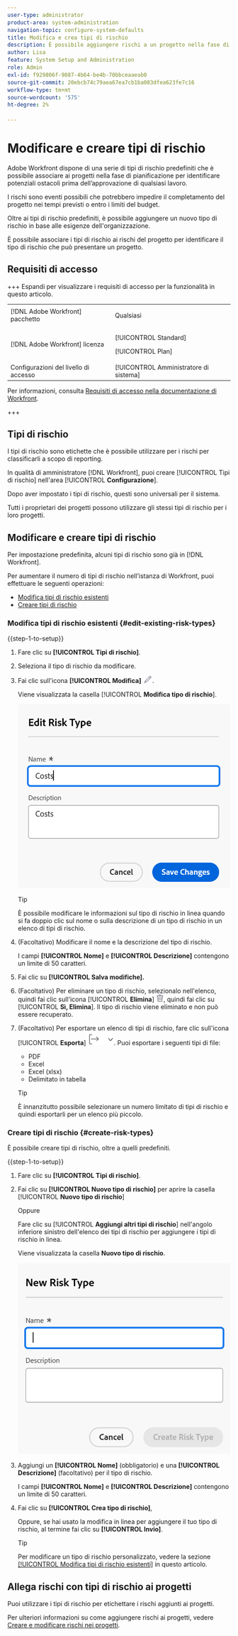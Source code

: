 ```yaml
---
user-type: administrator
product-area: system-administration
navigation-topic: configure-system-defaults
title: Modifica e crea tipi di rischio
description: È possibile aggiungere rischi a un progetto nella fase di pianificazione per identificare potenziali ostacoli prima dell'approvazione di qualsiasi lavoro. I rischi sono eventi possibili che potrebbero impedire il completamento del progetto nei tempi previsti o entro i limiti del budget.
author: Lisa
feature: System Setup and Administration
role: Admin
exl-id: f929806f-9087-4b64-be4b-70bbceaaeab0
source-git-commit: 20ebcb74c79aea67ea7cb1ba083dfea623fe7c16
workflow-type: tm+mt
source-wordcount: '575'
ht-degree: 2%

---
```


# Modificare e creare tipi di rischio

<!--Audited: 03/2025-->

<!--DON'T DELETE, DRAFT OR HIDE THIS ARTICLE. IT IS LINKED TO THE PRODUCT, THROUGH THE CONTEXT SENSITIVE HELP LINKS.-->

Adobe Workfront dispone di una serie di tipi di rischio predefiniti che è possibile associare ai progetti nella fase di pianificazione per identificare potenziali ostacoli prima dell’approvazione di qualsiasi lavoro.

I rischi sono eventi possibili che potrebbero impedire il completamento del progetto nei tempi previsti o entro i limiti del budget.

Oltre ai tipi di rischio predefiniti, è possibile aggiungere un nuovo tipo di rischio in base alle esigenze dell&#39;organizzazione.

È possibile associare i tipi di rischio ai rischi del progetto per identificare il tipo di rischio che può presentare un progetto.

## Requisiti di accesso

+++ Espandi per visualizzare i requisiti di accesso per la funzionalità in questo articolo.

<table style="table-layout:auto"> 
 <col> 
 <col> 
 <tbody> 
  <tr> 
   <td>[!DNL Adobe Workfront] pacchetto</td> 
   <td><p>Qualsiasi</p></td> 
  </tr> 
  <tr> 
   <td>[!DNL Adobe Workfront] licenza</td> 
   <td><p>[!UICONTROL Standard]</p>
       <p>[!UICONTROL Plan]</p></td>
  </tr> 
  <tr> 
   <td>Configurazioni del livello di accesso</td> 
   <td>[!UICONTROL Amministratore di sistema]</td> 
  </tr> 
 </tbody> 
</table>

Per informazioni, consulta [Requisiti di accesso nella documentazione di Workfront](/help/quicksilver/administration-and-setup/add-users/access-levels-and-object-permissions/access-level-requirements-in-documentation.md).

+++

## Tipi di rischio

I tipi di rischio sono etichette che è possibile utilizzare per i rischi per classificarli a scopo di reporting.

In qualità di amministratore [!DNL Workfront], puoi creare [!UICONTROL Tipi di rischio] nell&#39;area [!UICONTROL **Configurazione**].

Dopo aver impostato i tipi di rischio, questi sono universali per il sistema.

Tutti i proprietari dei progetti possono utilizzare gli stessi tipi di rischio per i loro progetti.

## Modificare e creare tipi di rischio

Per impostazione predefinita, alcuni tipi di rischio sono già in [!DNL Workfront].


Per aumentare il numero di tipi di rischio nell’istanza di Workfront, puoi effettuare le seguenti operazioni:

* [Modifica tipi di rischio esistenti](#edit-existing-risk-types)
* [Creare tipi di rischio](#create-risk-types)

### Modifica tipi di rischio esistenti {#edit-existing-risk-types}

{{step-1-to-setup}}

1. Fare clic su **[!UICONTROL Tipi di rischio]**.
1. Seleziona il tipo di rischio da modificare.
1. Fai clic sull&#39;icona **[!UICONTROL Modifica]** ![Modifica](assets/edit-icon.png).

   Viene visualizzata la casella [!UICONTROL **Modifica tipo di rischio**].

   ![Modifica casella tipo di rischio](assets/edit-risk-type-box.png)

   >[!TIP]
   >
   >È possibile modificare le informazioni sul tipo di rischio in linea quando si fa doppio clic sul nome o sulla descrizione di un tipo di rischio in un elenco di tipi di rischio.

1. (Facoltativo) Modificare il nome e la descrizione del tipo di rischio.

   I campi **[!UICONTROL Nome]** e **[!UICONTROL Descrizione]** contengono un limite di 50 caratteri.

1. Fai clic su **[!UICONTROL Salva modifiche].**

1. (Facoltativo) Per eliminare un tipo di rischio, selezionalo nell&#39;elenco, quindi fai clic sull&#39;icona [!UICONTROL **Elimina**] ![Elimina icona](assets/delete.png), quindi fai clic su [!UICONTROL **Sì, Elimina**]. Il tipo di rischio viene eliminato e non può essere recuperato.

1. (Facoltativo) Per esportare un elenco di tipi di rischio, fare clic sull&#39;icona [!UICONTROL **Esporta**] ![Icona Esporta](assets/export-icon.png). Puoi esportare i seguenti tipi di file:

   * PDF
   * Excel
   * Excel (xlsx)
   * Delimitato in tabella

   >[!TIP]
   >
   >   È innanzitutto possibile selezionare un numero limitato di tipi di rischio e quindi esportarli per un elenco più piccolo.

### Creare tipi di rischio {#create-risk-types}

È possibile creare tipi di rischio, oltre a quelli predefiniti.

{{step-1-to-setup}}

1. Fare clic su **[!UICONTROL Tipi di rischio]**.

1. Fai clic su **[!UICONTROL Nuovo tipo di rischio]** per aprire la casella [!UICONTROL **Nuovo tipo di rischio**]

   Oppure

   Fare clic su [!UICONTROL **Aggiungi altri tipi di rischio**] nell&#39;angolo inferiore sinistro dell&#39;elenco dei tipi di rischio per aggiungere i tipi di rischio in linea.

   Viene visualizzata la casella **Nuovo tipo di rischio**.

   ![Casella nuovo tipo di rischio](assets/new-risk-type-box.png)

1. Aggiungi un **[!UICONTROL Nome]** (obbligatorio) e una **[!UICONTROL Descrizione]** (facoltativo) per il tipo di rischio.

   I campi **[!UICONTROL Nome]** e **[!UICONTROL Descrizione]** contengono un limite di 50 caratteri.

1. Fai clic su **[!UICONTROL Crea tipo di rischio]**,

   Oppure, se hai usato la modifica in linea per aggiungere il tuo tipo di rischio, al termine fai clic su **[!UICONTROL Invio]**.

   >[!TIP]
   >
   >Per modificare un tipo di rischio personalizzato, vedere la sezione [[!UICONTROL Modifica tipi di rischio esistenti]](#edit-existing-risk-types) in questo articolo.

## Allega rischi con tipi di rischio ai progetti

Puoi utilizzare i tipi di rischio per etichettare i rischi aggiunti ai progetti.

Per ulteriori informazioni su come aggiungere rischi ai progetti, vedere [Creare e modificare rischi nei progetti](../../../manage-work/projects/define-a-business-case/create-edit-risks-on-projects.md).

